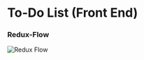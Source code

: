 # To-Do List (Front End)

### Redux-Flow
<img align="center" src="http://i.imgur.com/z8aCAOh.jpg" alt="Redux Flow">


